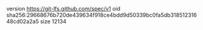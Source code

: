 version https://git-lfs.github.com/spec/v1
oid sha256:29668676b720de439634f918ce4bdd9d50339bc0fa5db31851231648cd02a2a5
size 12134
